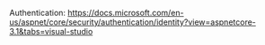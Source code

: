 Authentication: https://docs.microsoft.com/en-us/aspnet/core/security/authentication/identity?view=aspnetcore-3.1&tabs=visual-studio